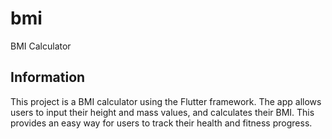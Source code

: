 # bmi

BMI Calculator

## Information

This project is a BMI calculator using the Flutter framework. The app allows users to input their height and mass values, and calculates their BMI. This provides an easy way for users to track their health and fitness progress.
